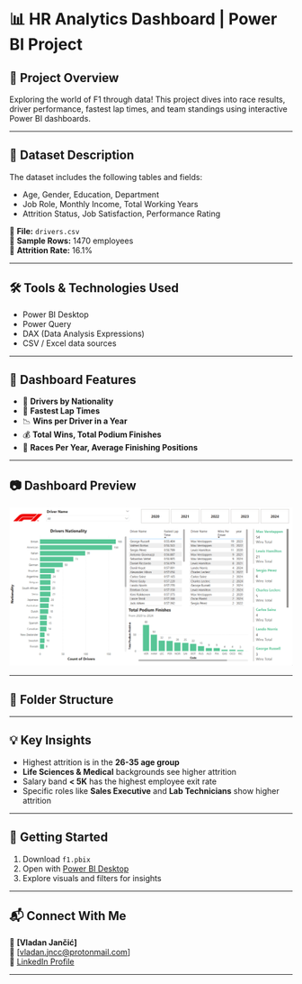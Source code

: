 # 📊 HR Analytics Dashboard | Power BI Project

## 📝 Project Overview
Exploring the world of F1 through data! This project dives into race results, driver performance, fastest lap times, and team standings using interactive Power BI dashboards. 

---

## 📂 Dataset Description
The dataset includes the following tables and fields:
- Age, Gender, Education, Department
- Job Role, Monthly Income, Total Working Years
- Attrition Status, Job Satisfaction, Performance Rating

📁 **File:** `drivers.csv`  
📄 **Sample Rows:** 1470 employees  
📌 **Attrition Rate:** 16.1%

---

## 🛠 Tools & Technologies Used
- Power BI Desktop
- Power Query
- DAX (Data Analysis Expressions)
- CSV / Excel data sources

---

## 📎 Dashboard Features
- 🚻 **Drivers by Nationality**
- 💼 **Fastest Lap Times**
- 📉 **Wins per Driver in a Year**
- 💰 **Total Wins, Total Podium Finishes**
- 🧠 **Races Per Year, Average Finishing Positions**

---

## 📷 Dashboard Preview

![F1 Analytics Dashboard](dashboard_front.gif)

---

## 🧭 Folder Structure

---

## 💡 Key Insights
- Highest attrition is in the **26-35 age group**
- **Life Sciences & Medical** backgrounds see higher attrition
- Salary band **< 5K** has the highest employee exit rate
- Specific roles like **Sales Executive** and **Lab Technicians** show higher attrition

---

## 🚀 Getting Started
1. Download `f1.pbix`
2. Open with [Power BI Desktop](https://powerbi.microsoft.com/en-us/desktop/)
3. Explore visuals and filters for insights

---

## 📬 Connect With Me
👤 **[Vladan Jančić]**  
📧 [vladan.jncc@protonmail.com]  
🔗 [LinkedIn Profile](https://www.linkedin.com/in/vladan-jančić-data/)

---
